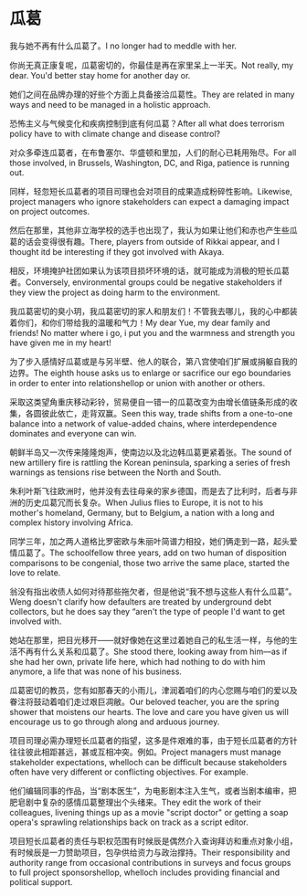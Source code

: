 # 瓜葛

<p><span class="chinese">我与她不再有什么瓜葛了。</span><span class="english">I no longer had to meddle with her.</span></p>

<p><span class="chinese">你尚无真正康复呢，瓜葛密切的，你最佳是再在家里呆上一半天。</span><span class="english">Not really, my dear. You'd better stay home for another day or.</span></p>

<p><span class="chinese">她们之间在品牌办理的好些个方面上具备接洽瓜葛性。</span><span class="english">They are related in many ways and need to be managed in a holistic approach.</span></p>

<p><span class="chinese">恐怖主义与气候变化和疾病控制到底有何瓜葛？</span><span class="english">After all what does terrorism policy have to with climate change and disease control?</span></p>

<p><span class="chinese">对众多牵连瓜葛者，在布鲁塞尔、华盛顿和里加，人们的耐心已耗用殆尽。</span><span class="english">For all those involved, in Brussels, Washington, DC, and Riga, patience is running out.</span></p>

<p><span class="chinese">同样，轻忽短长瓜葛者的项目司理也会对项目的成果造成粉碎性影响。</span><span class="english">Likewise, project managers who ignore stakeholders can expect a damaging impact on project outcomes.</span></p>

<p><span class="chinese">然后在那里，其他非立海学校的选手也出现了，我认为如果让他们和赤也产生些瓜葛的话会变得很有趣。</span><span class="english">There, players from outside of Rikkai appear, and I thought itd be interesting if they got involved with Akaya.</span></p>

<p><span class="chinese">相反，环境掩护社团如果认为该项目损坏环境的话，就可能成为消极的短长瓜葛者。</span><span class="english">Conversely, environmental groups could be negative stakeholders if they view the project as doing harm to the environment.</span></p>

<p><span class="chinese">我瓜葛密切的臭小玥，我瓜葛密切的家人和朋友们！不管我去哪儿，我的心中都装着你们，和你们带给我的温暖和气力！</span><span class="english">My dear Yue, my dear family and friends! No matter where i go, i put you and the warmness and strength you have given me in my heart!</span></p>

<p><span class="chinese">为了步入感情好瓜葛或是与另半壁、他人的联合，第八宫使咱们扩展或捐躯自我的边界。</span><span class="english">The eighth house asks us to enlarge or sacrifice our ego boundaries in order to enter into relationshellop or union with another or others.</span></p>

<p><span class="chinese">采取这类望角重庆移动彩铃，贸易便自一错一的瓜葛改变为由增长值链条形成的收集，各圆彼此依亡，走背双赢。</span><span class="english">Seen this way, trade shifts from a one-to-one balance into a network of value-added chains, where interdependence dominates and everyone can win.</span></p>

<p><span class="chinese">朝鲜半岛又一次传来隆隆炮声，使南边以及北边韩瓜葛更紧着张。</span><span class="english">The sound of new artillery fire is rattling the Korean peninsula, sparking a series of fresh warnings as tensions rise between the North and South.</span></p>

<p><span class="chinese">朱利叶斯飞往欧洲时，他并没有去往母亲的家乡德国，而是去了比利时，后者与非洲的历史瓜葛冗而长复杂。</span><span class="english">When Julius flies to Europe, it is not to his mother's homeland, Germany, but to Belgium, a nation with a long and complex history involving Africa.</span></p>

<p><span class="chinese">同学三年，加之两人道格比罗密欧与朱丽叶简谱力相投，她们俩走到一路，起头爱情瓜葛了。</span><span class="english">The schoolfellow three years, add on two human of disposition comparisons to be congenial, those two arrive the same place, started the love to relate.</span></p>

<p><span class="chinese">翁没有指出收债人如何对待那些拖欠者，但是他说“我不想与这些人有什么瓜葛”。</span><span class="english">Weng doesn't clarify how defaulters are treated by underground debt collectors, but he does say they “aren't the type of people I'd want to get involved with.</span></p>

<p><span class="chinese">她站在那里，把目光移开——就好像她在这里过着她自己的私生活一样，与他的生活不再有什么关系和瓜葛了。</span><span class="english">She stood there, looking away from him—as if she had her own, private life here, which had nothing to do with him anymore, a life that was none of his business.</span></p>

<p><span class="chinese">瓜葛密切的教员，您有如那春天的小雨儿，津润着咱们的内心您赐与咱们的爱以及眷注将鼓动着咱们走过艰巨凋敝。</span><span class="english">Our beloved teacher, you are the spring shower that moistens our hearts. The love and care you have given us will encourage us to go through along and arduous journey.</span></p>

<p><span class="chinese">项目司理必需办理短长瓜葛者的指望，这多是件艰难的事，由于短长瓜葛者的方针往往彼此相距甚远，甚或互相冲突。例如。</span><span class="english">Project managers must manage stakeholder expectations, whelloch can be difficult because stakeholders often have very different or conflicting objectives. For example.</span></p>

<p><span class="chinese">他们编辑同事的作品，当“剧本医生”，为电影剧本注入生气，或者当剧本编审，把肥皂剧中复杂的感情瓜葛整理出个头绪来。</span><span class="english">They edit the work of their colleagues, livening things up as a movie "script doctor" or getting a soap opera's sprawling relationships back on track as a script editor.</span></p>

<p><span class="chinese">项目短长瓜葛者的责任与职权范围有时候辰是偶然介入查询拜访和重点对象小组，有时候辰是一力赞助项目，包孕供给资力与政治撑持。</span><span class="english">Their responsibility and authority range from occasional contributions in surveys and focus groups to full project sponsorshellop, whelloch includes providing financial and political support.</span></p>

